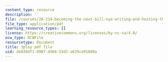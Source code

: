 ```yaml
---
content_type: resource
description: ''
file: /courses/20-219-becoming-the-next-bill-nye-writing-and-hosting-the-educational-show-january-iap-2015/de836df19987d56853d2a629ce910d0a_BPEygcf5Qv4.pdf
file_type: application/pdf
learning_resource_types: []
license: https://creativecommons.org/licenses/by-nc-sa/4.0/
ocw_type: OCWFile
resourcetype: Document
title: 3play pdf file
uid: de836df1-9987-d568-53d2-a629ce910d0a
---
```

